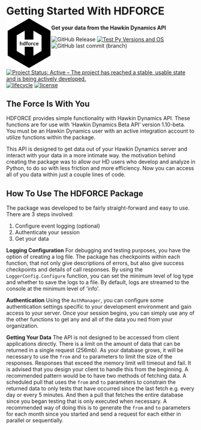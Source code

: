 # Getting Started With HDFORCE <img src="img/hdlogo_sm.png" align="left" alt="" width="120" />
**Get your data from the Hawkin Dynamics API**

<!-- badges: start -->
![GitHub Release](https://img.shields.io/github/v/release/HawkinDynamics/hawkinPy)
[![Test Py Versions and OS](https://github.com/HawkinDynamics/hawkinPy/actions/workflows/push-test.yml/badge.svg?branch=dev_env)](https://github.com/HawkinDynamics/hawkinPy/actions/workflows/push-test.yml)
![GitHub last commit (branch)](https://img.shields.io/github/last-commit/HawkinDynamics/hawkinPy/dev_env)
[![Project Status: Active – The project has reached a stable, usable state and is being actively developed.](https://www.repostatus.org/badges/latest/active.svg)](https://www.repostatus.org/#active)
[![lifecycle](https://img.shields.io/badge/lifecycle-stable-green.svg)](https://www.tidyverse.org/lifecycle/#stable)
[![license](https://img.shields.io/badge/license-MIT%20+%20file%20LICENSE-lightgrey.svg)](https://choosealicense.com/)
<!-- badges: end -->

## The Force Is With You

HDFORCE provides simple functionality with Hawkin Dynamics API. These functions are for use with ‘Hawkin Dynamics Beta API’ version 1.10-beta. You must be an Hawkin Dynamics user with an active integration account to utilize functions within the package.

This API is designed to get data out of your Hawkin Dynamics server and interact with your data in a more intimate way. the motivation behind creating the package was to allow our HD users who develop and analyze in Python, to do so with less friction and more efficiency. Now you can access all of you data within just a couple lines of code. 

## How To Use The HDFORCE Package
The package was developed to be fairly straight-forward and easy to use. There are 3 steps involved:

1. Configure event logging (optional)
2. Authenticate your session
3. Get your data

__Logging Configuration__
For debugging and testing purposes, you have the option of creating a log file. The package has checkpoints within each function, that not only give descriptions of errors, but also give success checkpoints and details of call responses. By using the `LoggerConfig.Configure` function, you can set the minimum level of log type and whether to save the logs to a file. By default, logs are streamed to the console at the minimum level of 'info'.

__Authentication__
Using the `AuthManager`, you can configure some authentication settings specific to your development environment and gain access to your server. Once your session begins, you can simply use any of the other functions to get any and all of the data you ned from your organization. 

__Getting Your Data__
The API is not designed to be accessed from client applications directly. There is a limit on the amount of data that can be returned in a single request (256mb). As your database grows, it will be necessary to use the `from` and `to` parameters to limit the size of the responses. Responses that exceed the memory limit will timeout and fail. It is advised that you design your client to handle this from the beginning. A recommended pattern would be to have two methods of fetching data. A scheduled pull that uses the `from` and `to` parameters to constrain the returned data to only tests that have occurred since the last fetch e.g. every day or every 5 minutes. And then a pull that fetches the entire database since you began testing that is only executed when necessary. A recommended way of doing this is to generate the `from` and `to` parameters for each month since you started and send a request for each either in parallel or sequentially.
